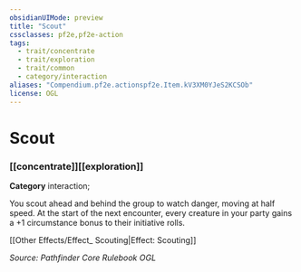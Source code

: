 ```yaml
---
obsidianUIMode: preview
title: "Scout"
cssclasses: pf2e,pf2e-action
tags:
  - trait/concentrate
  - trait/exploration
  - trait/common
  - category/interaction
aliases: "Compendium.pf2e.actionspf2e.Item.kV3XM0YJeS2KCSOb"
license: OGL
---
```

# Scout

### [[concentrate]][[exploration]]

**Category** interaction; 




You scout ahead and behind the group to watch danger, moving at half speed. At the start of the next encounter, every creature in your party gains a +1 circumstance bonus to their initiative rolls.

[[Other Effects/Effect_ Scouting|Effect: Scouting]]

*Source: Pathfinder Core Rulebook*
*OGL*